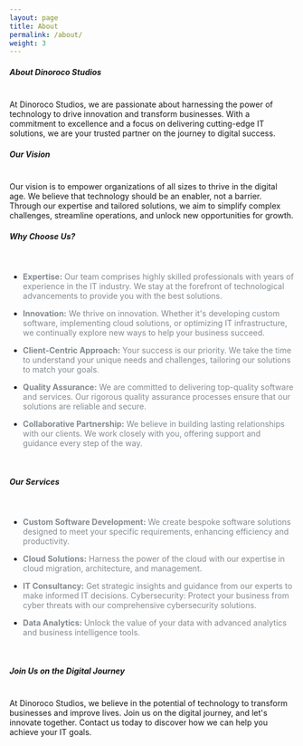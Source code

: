 ```yaml
---
layout: page
title: About
permalink: /about/
weight: 3
---
```

<style>
      p{
        color: #838B91;
      }
</style>

##### **About Dinoroco Studios**
<br>
At Dinoroco Studios, we are passionate about harnessing the power of technology to drive innovation and transform businesses. With a commitment to excellence and a focus on delivering cutting-edge IT solutions, we are your trusted partner on the journey to digital success.

<br>

##### **Our Vision**

<br>
Our vision is to empower organizations of all sizes to thrive in the digital age. We believe that technology should be an enabler, not a barrier. Through our expertise and tailored solutions, we aim to simplify complex challenges, streamline operations, and unlock new opportunities for growth.

<br>

##### **Why Choose Us?**
<br>

* **Expertise:** Our team comprises highly skilled professionals with years of experience in the IT industry. We stay at the forefront of technological advancements to provide you with the best solutions.

* **Innovation:** We thrive on innovation. Whether it's developing custom software, implementing cloud solutions, or optimizing IT infrastructure, we continually explore new ways to help your business succeed.

* **Client-Centric Approach:** Your success is our priority. We take the time to understand your unique needs and challenges, tailoring our solutions to match your goals.

* **Quality Assurance:** We are committed to delivering top-quality software and services. Our rigorous quality assurance processes ensure that our solutions are reliable and secure.

* **Collaborative Partnership:** We believe in building lasting relationships with our clients. We work closely with you, offering support and guidance every step of the way.

<br>

##### **Our Services**
<br>

* **Custom Software Development:** We create bespoke software solutions designed to meet your specific requirements, enhancing efficiency and productivity.

* **Cloud Solutions:** Harness the power of the cloud with our expertise in cloud migration, architecture, and management.

* **IT Consultancy:** Get strategic insights and guidance from our experts to make informed IT decisions.
Cybersecurity: Protect your business from cyber threats with our comprehensive cybersecurity solutions.

* **Data Analytics:** Unlock the value of your data with advanced analytics and business intelligence tools.

<br>

##### **Join Us on the Digital Journey**
<br>
At Dinoroco Studios, we believe in the potential of technology to transform businesses and improve lives. Join us on the digital journey, and let's innovate together. Contact us today to discover how we can help you achieve your IT goals.